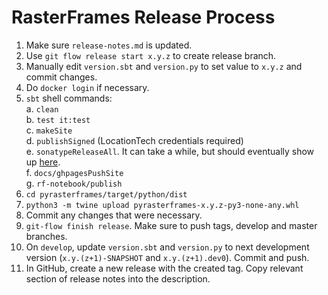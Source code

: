 # RasterFrames Release Process

1. Make sure `release-notes.md` is updated.
2. Use `git flow release start x.y.z` to create release branch.
3. Manually edit `version.sbt` and `version.py` to set value to `x.y.z` and commit changes.
4. Do `docker login` if necessary.
5. `sbt` shell commands:  
    a. `clean`  
    b. `test it:test`  
    c. `makeSite`  
    d. `publishSigned` (LocationTech credentials required)  
    e. `sonatypeReleaseAll`. It can take a while, but should eventually show up [here](https://search.maven.org/search?q=g:org.locationtech.rasterframes).  
    f. `docs/ghpagesPushSite`  
    g. `rf-notebook/publish`  
6. `cd pyrasterframes/target/python/dist`
7. `python3 -m twine upload pyrasterframes-x.y.z-py3-none-any.whl`
8. Commit any changes that were necessary.
9. `git-flow finish release`. Make sure to push tags, develop and master
    branches.
10. On `develop`, update `version.sbt` and `version.py` to next development
    version (`x.y.(z+1)-SNAPSHOT` and `x.y.(z+1).dev0`). Commit and push.
11. In GitHub, create a new release with the created tag. Copy relevant
    section of release notes into the description.
